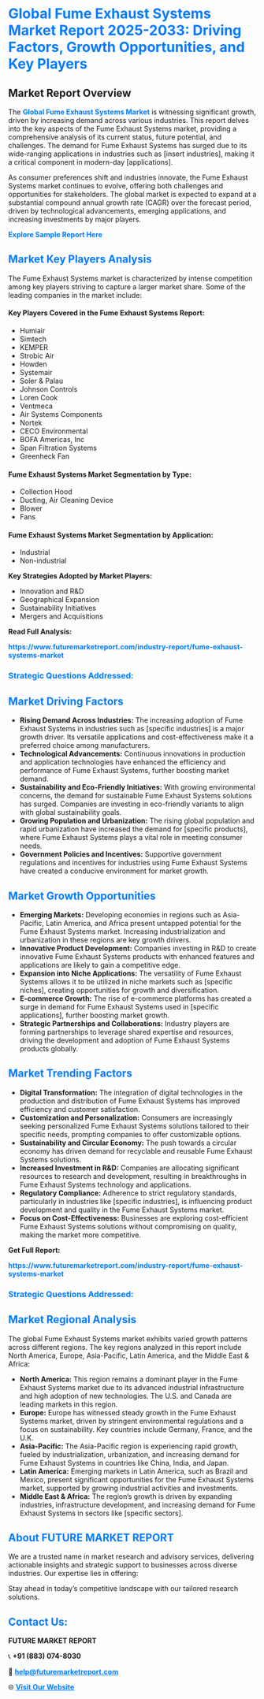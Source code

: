 <h1 style="color: #007BFF;">Global Fume Exhaust Systems Market Report 2025-2033: Driving Factors, Growth Opportunities, and Key Players</h1>

<section id="overview">
<h2>Market Report Overview</h2>
<p>The <a href="https://www.futuremarketreport.com/industry-report/fume-exhaust-systems-market" style="color: #007BFF; text-decoration: none;"><strong>Global Fume Exhaust Systems Market</strong></a> is witnessing significant growth, driven by increasing demand across various industries. This report delves into the key aspects of the Fume Exhaust Systems market, providing a comprehensive analysis of its current status, future potential, and challenges. The demand for Fume Exhaust Systems has surged due to its wide-ranging applications in industries such as [insert industries], making it a critical component in modern-day [applications].</p>
<p>As consumer preferences shift and industries innovate, the Fume Exhaust Systems market continues to evolve, offering both challenges and opportunities for stakeholders. The global market is expected to expand at a substantial compound annual growth rate (CAGR) over the forecast period, driven by technological advancements, emerging applications, and increasing investments by major players.</p>
</section>

<section id="overview">
<p><a href="https://www.futuremarketreport.com/request-sample/reportId=58599" style="color: #007BFF; text-decoration: none;"><strong>Explore Sample Report Here</strong></a></p>
</section>

<section id="key-players">
<h2 style="color: #007BFF;">Market Key Players Analysis</h2>
<p>The Fume Exhaust Systems market is characterized by intense competition among key players striving to capture a larger market share. Some of the leading companies in the market include:</p>
<h4>Key Players Covered in the Fume Exhaust Systems Report:</h4>
<ul><li>Humiair</li><li>Simtech</li><li>KEMPER</li><li>Strobic Air</li><li>Howden</li><li>Systemair</li><li>Soler &amp; Palau</li><li>Johnson Controls</li><li>Loren Cook</li><li>Ventmeca</li><li>Air Systems Components</li><li>Nortek</li><li>CECO Environmental</li><li>BOFA Americas, Inc</li><li>Span Filtration Systems</li><li>Greenheck Fan</li></ul>
<h4>Fume Exhaust Systems Market Segmentation by Type:</h4>
<ul><li>Collection Hood</li><li>Ducting, Air Cleaning Device</li><li>Blower</li><li>Fans</li></ul>

<h4>Fume Exhaust Systems Market Segmentation by Application:</h4>
<ul><li>Industrial</li><li>Non-industrial</li></ul>
<p><strong>Key Strategies Adopted by Market Players:</strong></p>
<ul>
<li>Innovation and R&D</li>
<li>Geographical Expansion</li>
<li>Sustainability Initiatives</li>
<li>Mergers and Acquisitions</li>
</ul>
</section>

<section>
<p><strong>Read Full Analysis: </strong></p><a href="https://www.futuremarketreport.com/industry-report/fume-exhaust-systems-market" style="color: #007BFF; text-decoration: none;"><strong>https://www.futuremarketreport.com/industry-report/fume-exhaust-systems-market</strong></a>
<h3 style="color: #007BFF;">Strategic Questions Addressed:</h3>
</section>

<section id="driving-factors">
<h2 style="color: #007BFF;">Market Driving Factors</h2>
<ul>
<li><strong>Rising Demand Across Industries:</strong> The increasing adoption of Fume Exhaust Systems in industries such as [specific industries] is a major growth driver. Its versatile applications and cost-effectiveness make it a preferred choice among manufacturers.</li>
<li><strong>Technological Advancements:</strong> Continuous innovations in production and application technologies have enhanced the efficiency and performance of Fume Exhaust Systems, further boosting market demand.</li>
<li><strong>Sustainability and Eco-Friendly Initiatives:</strong> With growing environmental concerns, the demand for sustainable Fume Exhaust Systems solutions has surged. Companies are investing in eco-friendly variants to align with global sustainability goals.</li>
<li><strong>Growing Population and Urbanization:</strong> The rising global population and rapid urbanization have increased the demand for [specific products], where Fume Exhaust Systems plays a vital role in meeting consumer needs.</li>
<li><strong>Government Policies and Incentives:</strong> Supportive government regulations and incentives for industries using Fume Exhaust Systems have created a conducive environment for market growth.</li>
</ul>
</section>

<section id="growth-opportunities">
<h2 style="color: #007BFF;">Market Growth Opportunities</h2>
<ul>
<li><strong>Emerging Markets:</strong> Developing economies in regions such as Asia-Pacific, Latin America, and Africa present untapped potential for the Fume Exhaust Systems market. Increasing industrialization and urbanization in these regions are key growth drivers.</li>
<li><strong>Innovative Product Development:</strong> Companies investing in R&D to create innovative Fume Exhaust Systems products with enhanced features and applications are likely to gain a competitive edge.</li>
<li><strong>Expansion into Niche Applications:</strong> The versatility of Fume Exhaust Systems allows it to be utilized in niche markets such as [specific niches], creating opportunities for growth and diversification.</li>
<li><strong>E-commerce Growth:</strong> The rise of e-commerce platforms has created a surge in demand for Fume Exhaust Systems used in [specific applications], further boosting market growth.</li>
<li><strong>Strategic Partnerships and Collaborations:</strong> Industry players are forming partnerships to leverage shared expertise and resources, driving the development and adoption of Fume Exhaust Systems products globally.</li>
</ul>
</section>

<section id="trending-factors">
<h2 style="color: #007BFF;">Market Trending Factors</h2>
<ul>
<li><strong>Digital Transformation:</strong> The integration of digital technologies in the production and distribution of Fume Exhaust Systems has improved efficiency and customer satisfaction.</li>
<li><strong>Customization and Personalization:</strong> Consumers are increasingly seeking personalized Fume Exhaust Systems solutions tailored to their specific needs, prompting companies to offer customizable options.</li>
<li><strong>Sustainability and Circular Economy:</strong> The push towards a circular economy has driven demand for recyclable and reusable Fume Exhaust Systems solutions.</li>
<li><strong>Increased Investment in R&D:</strong> Companies are allocating significant resources to research and development, resulting in breakthroughs in Fume Exhaust Systems technology and applications.</li>
<li><strong>Regulatory Compliance:</strong> Adherence to strict regulatory standards, particularly in industries like [specific industries], is influencing product development and quality in the Fume Exhaust Systems market.</li>
<li><strong>Focus on Cost-Effectiveness:</strong> Businesses are exploring cost-efficient Fume Exhaust Systems solutions without compromising on quality, making the market more competitive.</li>
</ul>
</section>

<section>
<p><strong>Get Full Report: </strong></p><a href="https://www.futuremarketreport.com/industry-report/fume-exhaust-systems-market" style="color: #007BFF; text-decoration: none;"><strong>https://www.futuremarketreport.com/industry-report/fume-exhaust-systems-market</strong></a>
<h3 style="color: #007BFF;">Strategic Questions Addressed:</h3>
</section>


<section id="regional-analysis">
<h2 style="color: #007BFF;">Market Regional Analysis</h2>
<p>The global Fume Exhaust Systems market exhibits varied growth patterns across different regions. The key regions analyzed in this report include North America, Europe, Asia-Pacific, Latin America, and the Middle East & Africa:</p>
<ul>
<li><strong>North America:</strong> This region remains a dominant player in the Fume Exhaust Systems market due to its advanced industrial infrastructure and high adoption of new technologies. The U.S. and Canada are leading markets in this region.</li>
<li><strong>Europe:</strong> Europe has witnessed steady growth in the Fume Exhaust Systems market, driven by stringent environmental regulations and a focus on sustainability. Key countries include Germany, France, and the U.K.</li>
<li><strong>Asia-Pacific:</strong> The Asia-Pacific region is experiencing rapid growth, fueled by industrialization, urbanization, and increasing demand for Fume Exhaust Systems in countries like China, India, and Japan.</li>
<li><strong>Latin America:</strong> Emerging markets in Latin America, such as Brazil and Mexico, present significant opportunities for the Fume Exhaust Systems market, supported by growing industrial activities and investments.</li>
<li><strong>Middle East & Africa:</strong> The region’s growth is driven by expanding industries, infrastructure development, and increasing demand for Fume Exhaust Systems in sectors like [specific sectors].</li>
</ul>
</section>

<footer>
<h2 style="color: #007BFF;">About FUTURE MARKET REPORT</h2>
<p>We are a trusted name in market research and advisory services, delivering actionable insights and strategic support to businesses across diverse industries. Our expertise lies in offering:</p>

<p>Stay ahead in today’s competitive landscape with our tailored research solutions.</p>

<h2 style="color: #007BFF;">Contact Us:</h2>
<p><strong>FUTURE MARKET REPORT</strong></p>
<p>📞 <strong>+91 (883) 074-8030</strong></p>
<p>📧 <strong><a href="mailto:help@futuremarketreport.com" style="color: #007BFF;">help@futuremarketreport.com</a></strong></p>
<p>🌐 <strong><a href="https://www.futuremarketreport.com/" style="color: #007BFF;">Visit Our Website</a></strong></p>
</footer>